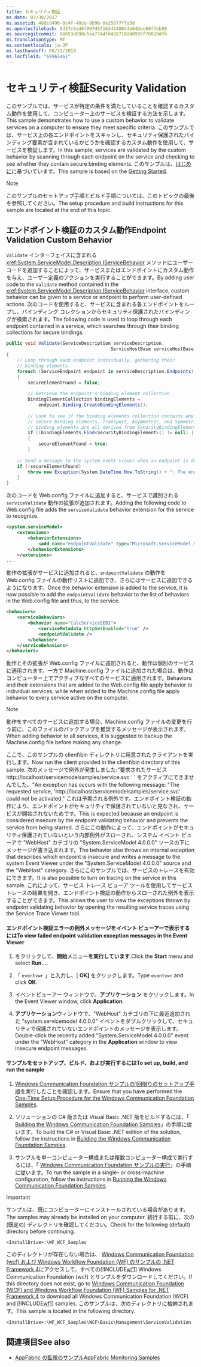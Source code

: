 ```yaml
---
title: セキュリティ検証
ms.date: 03/30/2017
ms.assetid: 48dcd496-0c4f-48ce-8b9b-0e25b77ffa58
ms.openlocfilehash: 5d37c6a46f807d5f1634348044e04bbc60f7eb98
ms.sourcegitcommit: 68653db98c5ea7744fd438710248935f70020dfb
ms.translationtype: MT
ms.contentlocale: ja-JP
ms.lasthandoff: 08/22/2019
ms.locfileid: "69965461"
---
```

# <a name="security-validation"></a><span data-ttu-id="e1462-102">セキュリティ検証</span><span class="sxs-lookup"><span data-stu-id="e1462-102">Security Validation</span></span>
<span data-ttu-id="e1462-103">このサンプルでは、サービスが特定の条件を満たしていることを確認するカスタム動作を使用して、コンピューター上のサービスを検証する方法を示します。</span><span class="sxs-lookup"><span data-stu-id="e1462-103">This sample demonstrates how to use a custom behavior to validate services on a computer to ensure they meet specific criteria.</span></span> <span data-ttu-id="e1462-104">このサンプルでは、サービス上の各エンドポイントをスキャンし、セキュリティ保護されたバインディング要素が含まれているかどうかを確認するカスタム動作を使用して、サービスを検証します。</span><span class="sxs-lookup"><span data-stu-id="e1462-104">In this sample, services are validated by the custom behavior by scanning through each endpoint on the service and checking to see whether they contain secure binding elements.</span></span> <span data-ttu-id="e1462-105">このサンプルは、[はじめに](../../../../docs/framework/wcf/samples/getting-started-sample.md)に基づいています。</span><span class="sxs-lookup"><span data-stu-id="e1462-105">This sample is based on the [Getting Started](../../../../docs/framework/wcf/samples/getting-started-sample.md).</span></span>  
  
> [!NOTE]
> <span data-ttu-id="e1462-106">このサンプルのセットアップ手順とビルド手順については、このトピックの最後を参照してください。</span><span class="sxs-lookup"><span data-stu-id="e1462-106">The setup procedure and build instructions for this sample are located at the end of this topic.</span></span>  
  
## <a name="endpoint-validation-custom-behavior"></a><span data-ttu-id="e1462-107">エンドポイント検証のカスタム動作</span><span class="sxs-lookup"><span data-stu-id="e1462-107">Endpoint Validation Custom Behavior</span></span>  
 <span data-ttu-id="e1462-108">`Validate` インターフェイスに含まれる <xref:System.ServiceModel.Description.IServiceBehavior> メソッドにユーザー コードを追加することによって、サービスまたはエンドポイントにカスタム動作を与え、ユーザー定義のアクションを実行することができます。</span><span class="sxs-lookup"><span data-stu-id="e1462-108">By adding user code to the `Validate` method contained in the <xref:System.ServiceModel.Description.IServiceBehavior> interface, custom behavior can be given to a service or endpoint to perform user-defined actions.</span></span> <span data-ttu-id="e1462-109">次のコードを使用すると、サービスに含まれる各エンドポイントをループし、バインディング コレクションからセキュリティ保護されたバインディングが検索されます。</span><span class="sxs-lookup"><span data-stu-id="e1462-109">The following code is used to loop through each endpoint contained in a service, which searches through their binding collections for secure bindings.</span></span>  
  
```csharp
public void Validate(ServiceDescription serviceDescription,   
                                       ServiceHostBase serviceHostBase)  
{  
    // Loop through each endpoint individually, gathering their    
    // binding elements.  
    foreach (ServiceEndpoint endpoint in serviceDescription.Endpoints)  
    {  
        secureElementFound = false;  
  
        // Retrieve the endpoint's binding element collection.  
        BindingElementCollection bindingElements =   
            endpoint.Binding.CreateBindingElements();  
  
        // Look to see if the binding elements collection contains any   
        // secure binding elements. Transport, Asymmetric, and Symmetric      
        // binding elements are all derived from SecurityBindingElement.  
        if ((bindingElements.Find<SecurityBindingElement>() != null) || (bindingElements.Find<HttpsTransportBindingElement>() != null) || (bindingElements.Find<WindowsStreamSecurityBindingElement>() != null) || (bindingElements.Find<SslStreamSecurityBindingElement>() != null))  
        {  
            secureElementFound = true;  
        }  
  
    // Send a message to the system event viewer when an endpoint is deemed insecure.  
    if (!secureElementFound)  
        throw new Exception(System.DateTime.Now.ToString() + ": The endpoint \"" + endpoint.Name + "\" has no secure bindings.");  
    }  
}  
```  
  
 <span data-ttu-id="e1462-110">次のコードを Web.config ファイルに追加すると、サービスで識別される `serviceValidate` 動作の拡張が追加されます。</span><span class="sxs-lookup"><span data-stu-id="e1462-110">Adding the following code to Web.config file adds the `serviceValidate` behavior extension for the service to recognize.</span></span>  
  
```xml  
<system.serviceModel>  
    <extensions>  
        <behaviorExtensions>  
            <add name="endpointValidate" type="Microsoft.ServiceModel.Samples.EndpointValidateElement, endpointValidate, Version=0.0.0.0, Culture=neutral, PublicKeyToken=null" />  
        </behaviorExtensions>  
    </extensions>  
...  
```  
  
 <span data-ttu-id="e1462-111">動作の拡張がサービスに追加されると、`endpointValidate` の動作を Web.config ファイルの動作リストに追加でき、さらにはサービスに追加できるようになります。</span><span class="sxs-lookup"><span data-stu-id="e1462-111">Once the behavior extension is added to the service, it is now possible to add the `endpointValidate` behavior to the list of behaviors in the Web.config file and thus, to the service.</span></span>  
  
```xml  
<behaviors>  
    <serviceBehaviors>  
        <behavior name="CalcServiceSEB1">  
            <serviceMetadata httpGetEnabled="true" />  
            <endpointValidate />  
        </behavior>  
    </serviceBehaviors>  
</behaviors>  
```  
  
 <span data-ttu-id="e1462-112">動作とその拡張が Web.config ファイルに追加されると、動作は個別のサービスに適用されます。一方で Machine.config ファイルに追加された場合は、動作はコンピューター上でアクティブなすべてのサービスに適用されます。</span><span class="sxs-lookup"><span data-stu-id="e1462-112">Behaviors and their extensions that are added to the Web.config file apply behavior to individual services, while when added to the Machine.config file apply behavior to every service active on the computer.</span></span>  
  
> [!NOTE]
> <span data-ttu-id="e1462-113">動作をすべてのサービスに追加する場合、Machine.config ファイルの変更を行う前に、このファイルのバックアップを推奨するメッセージが表示されます。</span><span class="sxs-lookup"><span data-stu-id="e1462-113">When adding behavior to all services, it is suggested to backup the Machine.config file before making any change.</span></span>  
  
 <span data-ttu-id="e1462-114">ここで、このサンプルの client\bin ディレクトリに用意されたクライアントを実行します。</span><span class="sxs-lookup"><span data-stu-id="e1462-114">Now run the client provided in the client\bin directory of this sample.</span></span> <span data-ttu-id="e1462-115">次のメッセージで例外が発生しました:"要求されたサービス http://localhost/servicemodelsamples/service.svc ' ' をアクティブにできませんでした。"</span><span class="sxs-lookup"><span data-stu-id="e1462-115">An exception has occurs with the following message: "The requested service, 'http://localhost/servicemodelsamples/service.svc' could not be activated."</span></span> <span data-ttu-id="e1462-116">これは予期される例外です。エンドポイント検証の動作により、エンドポイントがセキュリティで保護されていないと見なされ、サービスが開始されないためです。</span><span class="sxs-lookup"><span data-stu-id="e1462-116">This is expected because an endpoint is considered insecure by the endpoint validating behavior and prevents the service from being started.</span></span> <span data-ttu-id="e1462-117">さらにこの動作によって、エンドポイントがセキュリティ保護されていないという内部例外がスローされ、システム イベント ビューアで "WebHost" カテゴリの "System.ServiceModel 4.0.0.0" ソースの下にメッセージが書き込まれます。</span><span class="sxs-lookup"><span data-stu-id="e1462-117">The behavior also throws an internal exception that describes which endpoint is insecure and writes a message to the system Event Viewer under the "System.ServiceModel 4.0.0.0" source and the "WebHost" category.</span></span> <span data-ttu-id="e1462-118">さらにこのサンプルでは、サービスのトレースを有効にできます。</span><span class="sxs-lookup"><span data-stu-id="e1462-118">It is also possible to turn on tracing on the service in this sample.</span></span> <span data-ttu-id="e1462-119">これによって、サービス トレース ビューア ツールを使用してサービス トレースの結果を開き、エンドポイント検証の動作からスローされた例外を表示することができます。</span><span class="sxs-lookup"><span data-stu-id="e1462-119">This allows the user to view the exceptions thrown by endpoint validating behavior by opening the resulting service traces using the Service Trace Viewer tool.</span></span>  
  
#### <a name="to-view-failed-endpoint-validation-exception-messages-in-the-event-viewer"></a><span data-ttu-id="e1462-120">エンドポイント検証エラーの例外メッセージをイベント ビューアーで表示するには</span><span class="sxs-lookup"><span data-stu-id="e1462-120">To view failed endpoint validation exception messages in the Event Viewer</span></span>  
  
1. <span data-ttu-id="e1462-121">をクリックして、**開始**メニュー**を実行しています**.</span><span class="sxs-lookup"><span data-stu-id="e1462-121">Click the **Start** menu and select **Run…**.</span></span>  
  
2. <span data-ttu-id="e1462-122">「 `eventvwr` 」と入力し、[ **OK]** をクリックします。</span><span class="sxs-lookup"><span data-stu-id="e1462-122">Type `eventvwr` and click **OK**.</span></span>  
  
3. <span data-ttu-id="e1462-123">イベントビューアー ウィンドウで、**アプリケーション** をクリックします。</span><span class="sxs-lookup"><span data-stu-id="e1462-123">In the Event Viewer window, click **Application**.</span></span>  
  
4. <span data-ttu-id="e1462-124">**アプリケーション**ウィンドウで、"WebHost" カテゴリの下に最近追加された "system.servicemodel 4.0.0.0" イベントをダブルクリックして、セキュリティで保護されていないエンドポイントのメッセージを表示します。</span><span class="sxs-lookup"><span data-stu-id="e1462-124">Double-click the recently added "System.ServiceModel 4.0.0.0" event under the "WebHost" category in the **Application** window to view insecure endpoint messages.</span></span>  
  
#### <a name="to-set-up-build-and-run-the-sample"></a><span data-ttu-id="e1462-125">サンプルをセットアップ、ビルド、および実行するには</span><span class="sxs-lookup"><span data-stu-id="e1462-125">To set up, build, and run the sample</span></span>  
  
1. <span data-ttu-id="e1462-126">[Windows Communication Foundation サンプルの1回限りのセットアップ手順](../../../../docs/framework/wcf/samples/one-time-setup-procedure-for-the-wcf-samples.md)を実行したことを確認します。</span><span class="sxs-lookup"><span data-stu-id="e1462-126">Ensure that you have performed the [One-Time Setup Procedure for the Windows Communication Foundation Samples](../../../../docs/framework/wcf/samples/one-time-setup-procedure-for-the-wcf-samples.md).</span></span>  
  
2. <span data-ttu-id="e1462-127">ソリューションの C# 版または Visual Basic .NET 版をビルドするには、「 [Building the Windows Communication Foundation Samples](../../../../docs/framework/wcf/samples/building-the-samples.md)」の手順に従います。</span><span class="sxs-lookup"><span data-stu-id="e1462-127">To build the C# or Visual Basic .NET edition of the solution, follow the instructions in [Building the Windows Communication Foundation Samples](../../../../docs/framework/wcf/samples/building-the-samples.md).</span></span>  
  
3. <span data-ttu-id="e1462-128">サンプルを単一コンピューター構成または複数コンピューター構成で実行するには、「 [Windows Communication Foundation サンプルの実行](../../../../docs/framework/wcf/samples/running-the-samples.md)」の手順に従います。</span><span class="sxs-lookup"><span data-stu-id="e1462-128">To run the sample in a single- or cross-machine configuration, follow the instructions in [Running the Windows Communication Foundation Samples](../../../../docs/framework/wcf/samples/running-the-samples.md).</span></span>  
  
> [!IMPORTANT]
>  <span data-ttu-id="e1462-129">サンプルは、既にコンピューターにインストールされている場合があります。</span><span class="sxs-lookup"><span data-stu-id="e1462-129">The samples may already be installed on your computer.</span></span> <span data-ttu-id="e1462-130">続行する前に、次の (既定の) ディレクトリを確認してください。</span><span class="sxs-lookup"><span data-stu-id="e1462-130">Check for the following (default) directory before continuing.</span></span>  
>   
>  `<InstallDrive>:\WF_WCF_Samples`  
>   
>  <span data-ttu-id="e1462-131">このディレクトリが存在しない場合は、 [Windows Communication Foundation (wcf) および Windows Workflow Foundation (WF) のサンプルの .NET Framework 4](https://go.microsoft.com/fwlink/?LinkId=150780)にアクセスして、すべての[!INCLUDE[wf1](../../../../includes/wf1-md.md)] Windows Communication Foundation (wcf) とサンプルをダウンロードしてください。</span><span class="sxs-lookup"><span data-stu-id="e1462-131">If this directory does not exist, go to [Windows Communication Foundation (WCF) and Windows Workflow Foundation (WF) Samples for .NET Framework 4](https://go.microsoft.com/fwlink/?LinkId=150780) to download all Windows Communication Foundation (WCF) and [!INCLUDE[wf1](../../../../includes/wf1-md.md)] samples.</span></span> <span data-ttu-id="e1462-132">このサンプルは、次のディレクトリに格納されます。</span><span class="sxs-lookup"><span data-stu-id="e1462-132">This sample is located in the following directory.</span></span>  
>   
>  `<InstallDrive>:\WF_WCF_Samples\WCF\Basic\Management\ServiceValidation`  
  
## <a name="see-also"></a><span data-ttu-id="e1462-133">関連項目</span><span class="sxs-lookup"><span data-stu-id="e1462-133">See also</span></span>

- [<span data-ttu-id="e1462-134">AppFabric の監視のサンプル</span><span class="sxs-lookup"><span data-stu-id="e1462-134">AppFabric Monitoring Samples</span></span>](https://go.microsoft.com/fwlink/?LinkId=193959)
